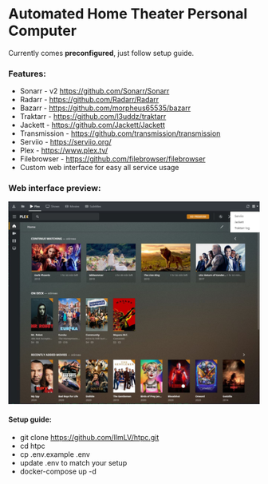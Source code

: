 # Automated Home Theater Personal Computer
Currently comes **preconfigured**, just follow setup guide.

### Features:
* Sonarr - v2 https://github.com/Sonarr/Sonarr
* Radarr - https://github.com/Radarr/Radarr
* Bazarr - https://github.com/morpheus65535/bazarr
* Traktarr - https://github.com/l3uddz/traktarr
* Jackett - https://github.com/Jackett/Jackett
* Transmission - https://github.com/transmission/transmission
* Serviio - https://serviio.org/
* Plex - https://www.plex.tv/
* Filebrowser - https://github.com/filebrowser/filebrowser
* Custom web interface for easy all service usage

### Web interface preview:
![](preview.jpg)

#### Setup guide:
* git clone https://github.com/IlmLV/htpc.git
* cd htpc
* cp .env.example .env
* update .env to match your setup
* docker-compose up -d
